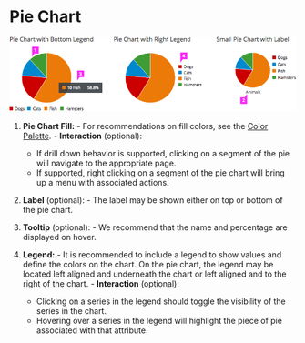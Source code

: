# Pie Chart

![#callout-1](img/pie-chart-callout.png)

  1. **Pie Chart Fill:**
    - For recommendations on fill colors, see the [Color Palette](https://www.patternfly.org/styles/color-palette/).
    - **Interaction** (optional):  
      -  If drill down behavior is supported, clicking on a segment of the pie will navigate to the appropriate page.
      - If supported, right clicking on a segment of the pie chart will bring up a menu with associated actions.

  1. **Label** (optional):
    - The label may be shown either on top or bottom of the pie chart.

  1. **Tooltip** (optional):
    - We recommend that the name and percentage are displayed on hover.

  1. **Legend:**
    - It is recommended to include a legend to show values and define the colors on the chart. On the pie chart, the legend may be located left aligned and underneath the chart or left aligned and to the right of the chart.
    - **Interaction** (optional):
      - Clicking on a series in the legend should toggle the visibility of the series in the chart.
      - Hovering over a series in the legend will highlight the piece of pie associated with that attribute.
